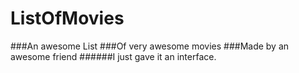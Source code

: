 # ListOfMovies

###An awesome List 
###Of very awesome movies 
###Made by an awesome friend
######I just gave it an interface.
